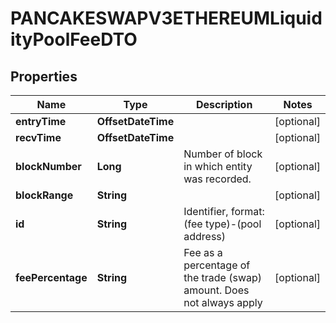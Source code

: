 

# PANCAKESWAPV3ETHEREUMLiquidityPoolFeeDTO



## Properties

| Name | Type | Description | Notes |
|------------ | ------------- | ------------- | -------------|
|**entryTime** | **OffsetDateTime** |  |  [optional] |
|**recvTime** | **OffsetDateTime** |  |  [optional] |
|**blockNumber** | **Long** | Number of block in which entity was recorded. |  [optional] |
|**blockRange** | **String** |  |  [optional] |
|**id** | **String** | Identifier, format: (fee type)-(pool address) |  [optional] |
|**feePercentage** | **String** | Fee as a percentage of the trade (swap) amount. Does not always apply  |  [optional] |



